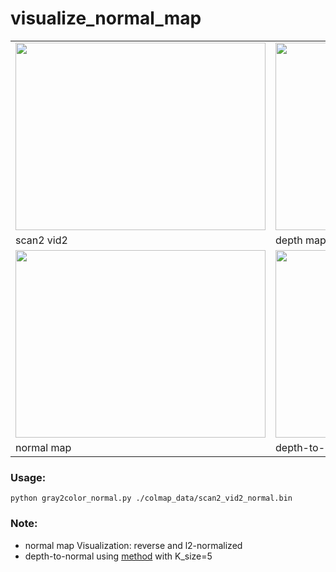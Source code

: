 # visualize_normal_map

 <table align="center">
  <tr>
    <td><img src="https://github.com/XYZ-qiyh/Visualization-in-python-Vip/blob/master/visualize_normal_map/images/scan2_vid2.png" width="400" height="300"></td>
    <td><img src="https://github.com/XYZ-qiyh/Visualization-in-python-Vip/blob/master/visualize_normal_map/images/scan2_vid2_depth.jpg" width="400" height="300"></td>
  </tr>
  <tr>
    <td>scan2 vid2</td>
    <td>depth map</td>
  </tr>
   <tr>
    <td><img src="https://github.com/XYZ-qiyh/Visualization-in-python-Vip/blob/master/visualize_normal_map/images/scan2_vid2_normal.jpg" width="400" height="300"></td>
    <td><img src="https://github.com/XYZ-qiyh/Visualization-in-python-Vip/blob/master/visualize_normal_map/images/depth2normal_masked.jpg" width="400" height="300"></td>
  </tr>
  <tr>
    <td>normal map</td>
    <td>depth-to-normal (masked)</td>
  </tr>
</table>

### Usage:
`python gray2color_normal.py ./colmap_data/scan2_vid2_normal.bin`


### Note:
+ normal map Visualization: reverse and l2-normalized
+ depth-to-normal using [method](https://github.com/XiWJ/tricks/tree/master/ComputeNormal) with K_size=5
